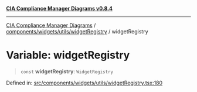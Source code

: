 [**CIA Compliance Manager Diagrams v0.8.4**](../../../../../README.md)

***

[CIA Compliance Manager Diagrams](../../../../../modules.md) / [components/widgets/utils/widgetRegistry](../README.md) / widgetRegistry

# Variable: widgetRegistry

> `const` **widgetRegistry**: `WidgetRegistry`

Defined in: [src/components/widgets/utils/widgetRegistry.tsx:180](https://github.com/Hack23/cia-compliance-manager/blob/a6d8d6a2cab2160940b9a047208c12088d7e02cf/src/components/widgets/utils/widgetRegistry.tsx#L180)
